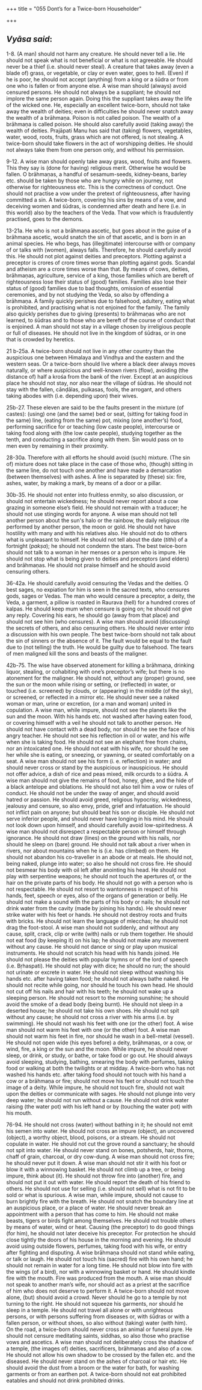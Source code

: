 +++
title = "055 Dont’s for a Twice-born Householder"

+++
 

## *Vyāsa said*:

1-8. (A man) should not harm any creature. He should never tell a lie. He should not speak what is not beneficial or what is not agreeable. He should never be a thief (i.e. should never steal). A creature that takes away (even a blade of) grass, or vegetable, or clay or even water, goes to hell. (Even) if he is poor, he should not accept (anything) from a king or a śūdra or from one who is fallen or from anyone else. A wise man should (always) avoid censured persons. He should not always be a suppliant; he should not implore the same person again. Doing this the suppliant takes away the life of the wicked one. He, especially an excellent twice-born, should not take away the wealth of deities; even in difficulties he should never snatch away the wealth of a brāhmaṇa. Poison is not called poison. The wealth of a brāhmaṇa is called poison. He should also carefully avoid (taking away) the wealth of deities. Prajāpati Manu has said that (taking) flowers, vegetables, water, wood, roots, fruits, grass which are not offered, is not stealing. A twice-born should take flowers in the act of worshipping deities. He should not always take them from one person only, and without his permission.

9-12. A wise man should openly take away grass, wood, fruits and flowers. This they say is (done for having) religious merit. Otherwise he would be fallen. O brāhmaṇas, a handful of sesamum-seeds, kidney-beans, barley etc. should be taken by those who are hungry while on journey, not otherwise for righteousness etc. This is the correctness of conduct. One should not practise a vow under the pretext of righteousness, after having committed a sin. A twice-born, covering his sins by means of a vow, and deceiving women and śūdras, is condemned after death and here (i.e. in this world) also by the teachers of the Veda. That vow which is fraudulently practised, goes to the demons.

13-21a. He who is not a brāhmaṇa ascetic, but goes about in the guise of a brāhmaṇa ascetic, would snatch the sin of that ascetic, and is born in an animal species. He who begs, has (illegitimate) intercourse with or company of or talks with (women), always falls. Therefore, he should carefully avoid this. He should not plot against deities and preceptors. Plotting against a preceptor is crores of crore times worse than plotting against gods. Scandal and atheism are a crore times worse than that. By means of cows, deities, brāhmaṇas, agriculture, service of a king, those families which are bereft of righteousness lose their status of (good) families. Families also lose their status of (good) families due to bad thoughts, omission of essential ceremonies, and by not studying the Veda, so also by offending a brāhmaṇa. A family quickly perishes due to falsehood, adultery, eating what is prohibited, and practising what is not enjoined for the family. The family also quickly perishes due to giving (presents) to brāhmaṇas who are not learned, to śūdras and to those who are bereft of the course of conduct that is enjoined. A man should not stay in a village chosen by irreligious people or full of diseases. He should not live in the kingdom of śūdras, or in one that is crowded by heretics.

21 b-25a. A twice-born should not live in any other country than the auspicious one between Himalaya and Vindhya and the eastern and the western seas. Or a twice-born should live where a black deer always moves naturally, or where auspicious and well-known rivers (flow), avoiding (the distance of) half a krośa from the bank of the river. Except at an auspicious place he should not stay, nor also near the village of śūdras. He should not stay with the fallen, cānḍālas, pulkasas, fools, the arrogant, and others taking abodes with (i.e. depending upon) their wives.

25b-27. These eleven are said to be the faults present in the mixture (of castes): (using) one (and the same) bed or seat, (sitting for taking food in the same) line, (eating from the same) pot, mixing (one another’s) food, performing sacrifice for or teaching (low caste people), intercourse or taking food along with (the low caste people), studying together as the tenth, and conducting a sacrifice along with them. Sin would pass on to men even by remaining in their proximity.

28-30a. Therefore with all efforts he should avoid (such) mixture. (The sin of) mixture does not take place in the case of those who, (though) sitting in the same line, do not touch one another and have made a demarcation (between themselves) with ashes. A line is separated by (these) six: fire, ashes, water, by making a mark, by means of a door or a pillar.

30b-35. He should not enter into fruitless enmity, so also discussion, or should not entertain wickedness; he should never report about a cow grazing in someone else’s field. He should not remain with a traducer; he should not use stinging words for anyone. A wise man should not tell another person about the sun's halo or the rainbow, the daily religious rite performed by another person, the moon or gold. He should not have hostility with many and with his relatives also. He should not do to others what is unpleasant to himself. He should not tell about the date (*tithi*) of a fortnight (*pakṣa*); he should not condemn the stars. The best twice-born should not talk to a woman in her menses or a person who is impure. He should not stop what is being given to deities and preceptors (and elders) and brāhmaṇas. He should not praise himself and he should avoid censuring others.

36-42a. He should carefully avoid censuring the Vedas and the deities. O best sages, no expiation for him is seen in the sacred texts, who censures gods, sages or Vedas. The man who would censure a preceptor, a deity, the Veda, a garment, a pillow is roasted in Raurava (hell) for a hundred crores of kalpas. He should keep mum when censure is going on; he should not give any reply. Covering his ears, he should go (away from that place) and should not see him (who censures). A wise man should avoid (discussing) the secrets of others, and also censuring others. He should never enter into a discussion with his own people. The best twice-born should not talk about the sin of sinners or the absence of it. The fault would be equal to the fault due to (not telling) the truth. He would be guilty due to falsehood. The tears of men maligned kill the sons and beasts of the maligner.

42b-75. The wise have observed atonement for killing a brāhmaṇa, drinking liquor, stealing, or cohabiting with one’s preceptor’s wife; but there is no atonement for the maligner. He should not, without any (proper) ground, see the sun or the moon while rising or setting, or (reflected) in water, or touched (i.e. screened) by clouds, or (appearing) in the middle (of the sky), or screened, or reflected in a mirror etc. He should never see a naked woman or man, urine or excretion, (or a man and woman) united in copulation. A wise man, while impure, should not see the planets like the sun and the moon. With his hands etc. not washed after having eaten food, or covering himself with a veil he should not talk to another person. He should not have contact with a dead body, nor should he see the face of his angry teacher. He should not see his reflection in oil or water, and his wife when she is taking food. He should not see an elephant free from chains, nor an intoxicated one. He should not eat with his wife, nor should he see her while she is eating, or sneezing, or yawning, or seated comfortably on a seat. A wise man should not see his form (i. e. reflection) in water; and should never cross or stand by the auspicious or inauspicious. He should not offer advice, a dish of rice and peas mixed, milk orcurds to a śūdra. A wise man should not give the remains of food, honey, ghee, and the hide of a black antelope and oblations. He should not also tell him a vow or rules of conduct. He should not be under the sway of anger, and should avoid hatred or passion. He should avoid greed, religious hypocrisy, wickedness, jealousy and censure, so also envy, pride, grief and infatuation. He should not inflict pain on anyone; but should beat his son or disciple. He should not serve inferior people, and should never have longing in his mind. He should not look down upon himself, and should carefully avoid low-spiritedness. A wise man should not disrespect a respectable person or himself through ignorance. He should not draw (lines) on the ground with his nails, nor should he sleep on (bare) ground. He should not talk about a river when in rivers, nor about mountains when he is (i.e. has climbed) on them. He should not abandon his co-traveller in an abode or at meals. He should not, being naked, plunge into water; so also he should not cross fire. He should not besmear his body with oil left after anointing his head. He should not play with serpentine weapons; he should not touch the apertures of, or the hair on the private parts of his body. He should not go with a person who is not respectable. He should not resort to wantonness in respect of his hands, feet, speech or eyes, also of the organs of generation or belly. He should not make a sound with the parts of his body or nails; he should not drink water from the cavity (made by joining his hands). He should never strike water with his feet or hands. He should not destroy roots and fruits with bricks. He should not learn the language of mlecchas; he should not drag the foot-stool. A wise man should not suddenly, and without any cause, split, crack, clip or write (with) nails or rub them together. He should not eat food (by keeping it) on his lap; he should not make any movement without any cause. He should not dance or sing or play upon musical instruments. He should not scratch his head with his hands joined. He should not please the deities with popular hymns or of the lord of speech (i.e. Bṛhaspati). He should not play with dice; he should no run; the should not urinate or excrete in water. He should not sleep without washing his hands etc. after having taken food; he should not always bathe naked. He should not recite while going, nor should he touch his own head. He should not cut off his nails and hair with his teeth; he should not wake up a sleeping person. He should not resort to the morning sunshine; he should avoid the smoke of a dead body (being burnt). He should not sleep in a deserted house; he should not take his own shoes. He should not spit without any cause; he should not cross a river with his arms (i.e. by swimming). He should not wash his feet with one (or the other) foot. A wise man should not warm his feet with one (or the other) foot. A wise man should not warm his feet in fire, nor should he wash in a bell-metal (vessel). He should not open wide (his eyes before) a deity, brāhmaṇas, or a cow, or wind, fire, a king or the sun and the moon. While impure, he should never sleep, or drink, or study, or bathe, or take food or go out. He should always avoid sleeping, studying, bathing, smearing the body with perfumes, taking food or walking at both the twilights or at midday. A twice-born who has not washed his hands etc. after taking food should not touch with his hand a cow or a brāhmaṇa or fire; should not move his feet or should not touch the image of a deity. While impure, he should not touch fire, should not wait upon the deities or communicate with sages. He should not plunge into very deep water; he should not run without a cause. He should not drink water raising (the water pot) with his left hand or by (touching the water pot) with his mouth.

76-94. He should not cross (water) without bathing in it; he should not emit his semen into water. He should not cross an impure (object), an uncovered (object), a worthy object, blood, poisons, or a stream. He should not copulate in water. He should not cut the grove round a sanctuary; he should not spit into water. He should never stand on bones, potsherds, hair, thorns, chaff of grain, charcoal, or dry cow-dung. A wise man should not cross fire; he should never put it down. A wise man should not stir it with his foot or blow it with a winnowing basket. He should not climb up a tree, or being impure, think about (it). He should not throw fire into (another) fire, and should not put it out with water. He should report the death of his friend to others. He should not use for selling (i.e. should not sell) what is not fit to be sold or what is spurious. A wise man, while impure, should not cause to burn brightly fire with the breath. He should not snatch the boundary line at an auspicious place, or a place of water. He should never break an appointment with a person that has come to him. He should not make beasts, tigers or birds fight among themselves. He should not trouble others by means of water, wind or heat. Causing (the preceptor) to do good things (for him), he should not later deceive his preceptor. For protection he should close tightly the doors of his house in the morning and evening. He should avoid using outside flowers, perfumes, taking food with his wife, or entry after fighting and disputing. A wise brāhmaṇa should not stand while eating, or talk or laugh. He should not touch his (sacred) fire with his own hand; he should not remain in water for a long time. He should not blow into fire with the wings (of a bird), nor with a winnowing basket or hand. He should kindle fire with the mouth. Fire was produced from the mouth. A wise man should not speak to another man’s wife, nor should act as a priest at the sacrifice of him who does not deserve to perform it. A twice-born should not move alone, (but) should avoid a crowd. Never should he go to a temple by not turning to the right. He should not squeeze his garments, nor should he sleep in a temple. He should not travel all alone or with unrighteous persons, or with persons suffering from diseases or, with śūdras or with a fallen person, or without shoes, so also without (taking) water (with him). On the road, a twice-born should never cross an animal or funeral pyre. He should not censure meditating saints, siddhas, so also those who practise vows and ascetics. A wise man should not deliberately cross the shadow of a temple, (the images of) deities, sacrificers, brāhmaṇas and also of a cow. He should not allow his own shadow to be crossed by the fallen etc. and the diseased. He should never stand on the ashes of charcoal or hair etc. He should avoid the dust from a broom or the water for bath, for washing garments or from an earthen pot. A twice-born should not eat prohibited eatables and should not drink prohibited drinks.


